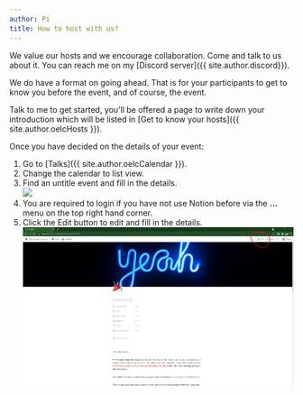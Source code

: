 ```yaml
---
author: Pi
title: How to host with us?
---
```


We value our hosts and we encourage collaboration.  Come and talk to us about
it.  You can reach me on my [Discord server]({{ site.author.discord}}).

We do have a format on going ahead.  That is for your participants to get to
know you before the event, and of course, the event.  

Talk to me to get started, you'll be offered a page to write down your
introduction which will be listed in [Get to know your hosts]({{ site.author.oelcHosts }}).

Once you have decided on the details of your event: 
1. Go to [Talks]({{ site.author.oelcCalendar }}).
1. Change the calendar to list view.  
1. Find an untitle event and fill in the details.  
![](/assets/Notion-phone-fill-in-event.gif)
1. You are required to login if you have not use Notion before via the **...** menu on the top right hand corner.
1. Click the Edit button to edit and fill in the details.
![](/assets/Notion-PC-Edit-Botton.png)
